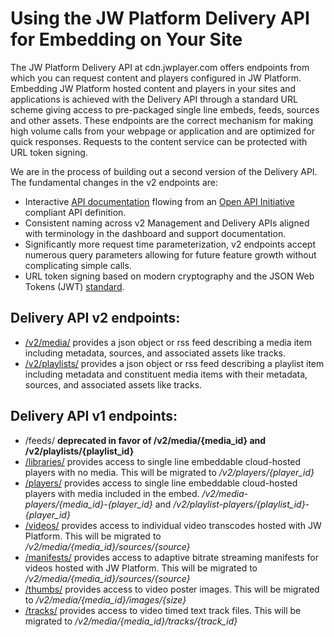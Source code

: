 # Using the JW Platform Delivery API for Embedding on Your Site

The JW Platform Delivery API at cdn.jwplayer.com offers endpoints from which you can request content and players configured in JW Platform. Embedding JW Platform hosted content and players in your sites and applications is achieved with the Delivery API through a standard URL scheme giving access to pre-packaged single line embeds, feeds, sources and other assets. These endpoints are the correct mechanism for making high volume calls from your webpage or application and are optimized for quick responses. Requests to the content service can be protected with URL token signing.

We are in the process of building out a second version of the Delivery API. The fundamental changes in the v2 endpoints are:

* Interactive [API documentation](https://app.swaggerhub.com/api/jwplayer/Delivery-API/v2.0) flowing from an [Open API Initiative](https://www.openapis.org/) compliant API definition.
* Consistent naming across v2 Management and Delivery APIs aligned with terminology in the dashboard and support documentation.
* Significantly more request time parameterization, v2 endpoints accept numerous query parameters allowing for future feature growth without complicating simple calls.
* URL token signing based on modern cryptography and the JSON Web Tokens (JWT) [standard](https://tools.ietf.org/html/rfc7519).


## Delivery API v2 endpoints:

* [/v2/media/](https://developer.jwplayer.com/jw-platform/docs/delivery-api-reference/#/media) provides a json object or rss feed describing a media item including metadata, sources, and associated assets like tracks.
* [/v2/playlists/](https://developer.jwplayer.com/jw-platform/docs/delivery-api-reference/#/playlists) provides a json object or rss feed describing a playlist item including metadata and constituent media items with their metadata, sources, and associated assets like tracks.


## Delivery API v1 endpoints:

* /feeds/ **deprecated in favor of /v2/media/{media_id} and /v2/playlists/{playlist_id}**
* [/libraries/](https://developer.jwplayer.com/jw-platform/docs/delivery-api-reference/#!/players/get_libraries_player_id_js) provides access to single line embeddable cloud-hosted players with no media. This will be migrated to */v2/players/{player_id}*
* [/players/](https://developer.jwplayer.com/jw-platform/docs/delivery-api-reference/#!/video_files/get_videos_media_id_template_id_media_extension) provides access to single line embeddable cloud-hosted players with media included in the embed. */v2/media-players/{media_id}-{player_id}* and */v2/playlist-players/{playlist_id}-{player_id}*
* [/videos/](https://developer.jwplayer.com/jw-platform/docs/delivery-api-reference/#!/video_files/get_videos_media_id_template_id_media_extension) provides access to individual video transcodes hosted with JW Platform. This will be migrated to */v2/media/{media_id}/sources/{source}*
* [/manifests/](https://developer.jwplayer.com/jw-platform/docs/delivery-api-reference/#!/players/get_libraries_player_id_js) provides access to adaptive bitrate streaming manifests for videos hosted with JW Platform. This will be migrated to */v2/media/{media_id}/sources/{source}*
* [/thumbs/](https://developer.jwplayer.com/jw-platform/docs/delivery-api-reference/#!/players/get_libraries_player_id_js) provides access to video poster images. This will be migrated to */v2/media/{media_id}/images/{size}*
* [/tracks/](https://developer.jwplayer.com/jw-platform/docs/delivery-api-reference/#!/players/get_libraries_player_id_js) provides access to video timed text track files. This will be migrated to */v2/media/{media_id}/tracks/{track_id}*
